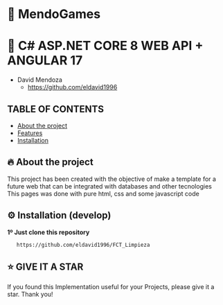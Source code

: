 # 🧹 MendoGames
# 🦄 C# ASP.NET CORE 8 WEB API + ANGULAR 17
    
+ David Mendoza
  - https://github.com/eldavid1996
    
## TABLE OF CONTENTS

* [About the project](#-about-the-project)
* [Features](#%EF%B8%8F-features)
* [Installation](#%EF%B8%8F-installation-develop)

## 🔥 About the project

This project has been created with the objective of make a template for a future web that can be integrated with databases and other tecnologies
This pages was done with pure html, css and some javascript code

## ⚙️ Installation (develop)

**1º Just clone this repository**

       https://github.com/eldavid1996/FCT_Limpieza

## ⭐️ GIVE IT A STAR

If you found this Implementation useful for your Projects, please give it a star. Thank you!
